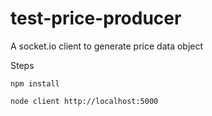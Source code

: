 # test-price-producer

A socket.io client to generate price data object

Steps

```
npm install
```

```
node client http://localhost:5000
```

